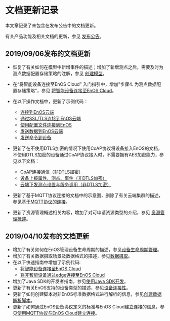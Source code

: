 # 文档更新记录

本文章记录了未包含在发布公告中的文档更新。

有关产品功能及相关文档的更新，参见 [发布公告](releasenotes/index)。

## 2019/09/06发布的文档更新

- 恢复了有关如何在模型中新增事件的描述；增加了新增测点之后，需要及时为测点数据配置存储策略的注解，参见 [创建模型](/docs/device-connection/zh_CN/2.0.8/howto/model/creating_model)。

- 在“将智能设备连接至EnOS Cloud” 入门指引中，增加"步骤4. 为测点数据配置存储策略”，参见 [将智能设备连接至EnOS Cloud](/docs/device-connection/zh_CN/2.0.8/quickstart/gettingstarted_device_connection.html)。

- 在以下操作文档中，更新了示例代码：

  - [连接到EnOS云端](/docs/device-connection/zh_CN/2.0.8/howto/device/develop/java/connect)
  - [通过SSL/TLS连接到EnOS云端](/docs/device-connection/zh_CN/2.0.8/howto/device/develop/java/connect_ssl)
  - [使用配置文件连接到EnOS](/docs/device-connection/zh_CN/2.0.8/howto/device/develop/java/connect_viaprofile)
  - [发送数据到EnOS云端](/docs/device-connection/zh_CN/2.0.8/howto/device/develop/java/post_data_to_cloud)
  - [发送命令到设备](/docs/device-connection/zh_CN/2.0.8/howto/device/develop/java/send_command_to_device)

- 更新了在不使用DTLS加密的情况下使用CoAP协议将设备接入EnOS的文档，不使用DTLS加密的设备通过CoAP协议接入时，不需要拥有AES加密能力，参见以下文档：

  - [CoAP连接通信（非DTLS加密）](/docs/device-connection/zh_CN/2.0.8/reference/coap/coap_non_dtls/connection_non_dtls)
  - [设备上报属性、测点、事件（非DTLS加密）](/docs/device-connection/zh_CN/2.0.8/reference/coap/coap_non_dtls/reporting_data_non_dtls)
  - [云端下发测点设置与服务调用（非DTLS加密）](/docs/device-connection/zh_CN/2.0.8/reference/coap/coap_non_dtls/invoking_service_setting_measure_point_non_dtls)

- 更新了基于MQTT协议连接的文档中的示意图，删除了有关云端集群的描述，参见[基于MQTT协议的连接](/docs/device-connection/zh_CN/2.0.8/learn/message_flow)。

- 更新了资源管理概述相关内容，增加了对可申请资源类型的介绍，参见 [资源管理概述](/docs/enos/zh_CN/2.0.8/resourcemanagement/overview.html)。

  

## 2019/04/10发布的文档更新

- 增加了有关如何在EnOS管理设备生命周期的描述，参见[设备生命周期管理](/docs/device-connection/en/2.0.8/learn/device_lifecycle_management)。
- 增加了有关数据摄取场景及数据格式的描述，参见[数据摄取](/docs/device-connection/en/2.0.8/learn/ingestion/index)。
- 在以下快速指南中增加了示例代码:
  - [将智能设备连接至EnOS Cloud](/docs/device-connection/en/2.0.8/quickstart/gettingstarted_device_connection)
  - [将非智能设备通过edge连接至EnOS Cloud](/docs/device-connection/en/2.0.8/quickstart/gettingstarted_edge_connection)
- 增加了Java SDK的开发者指南，参见[使用Java SDK开发](/docs/device-connection/en/2.0.8/howto/device/develop/java/index)。
- 更新了有关EnOS支持的设备类型的描述，参见[设备连接性](/docs/device-connection/en/2.0.8/learn/connection_scenarios)。
- 更新了如何创建脚本对非EnOS标准数据格式进行解析的信息，参见[创建数据解析脚本](/docs/device-connection/en/2.0.8/howto/device/manage/creating_data_parsing_script)。
- 更新了如何通过EnOS设备协议定义的标准与EnOS Cloud建立连接的信息，参见[使用MQTT协议与EnOS Cloud建立连接](/docs/device-connection/en/2.0.8/reference/mqtt/nonsdk_login)。
